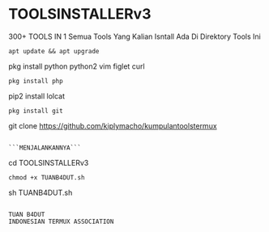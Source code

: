 


# TOOLSINSTALLERv3
300+ TOOLS IN 1
Semua Tools Yang Kalian Isntall Ada Di Direktory Tools Ini

```
apt update && apt upgrade
```
pkg install python python2 vim figlet curl
```
pkg install php
```
pip2 install lolcat
```
pkg install git
```
git clone https://github.com/kiplymacho/kumpulantoolstermux
```

```MENJALANKANNYA```
```
cd TOOLSINSTALLERv3
```
chmod +x TUANB4DUT.sh
```
sh TUANB4DUT.sh
```

TUAN B4DUT
INDONESIAN TERMUX ASSOCIATION
